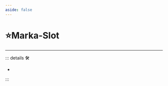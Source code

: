 ```yaml
---
aside: false
---
```

# ⭐<labor>Marka</labor>-Slot

---

<!-- =================================================== -->
<!-- =================================================== -->
<!-- =================================================== -->
<!-- =================================================== -->
<!-- =================================================== -->
::: details 🛠

-

:::
